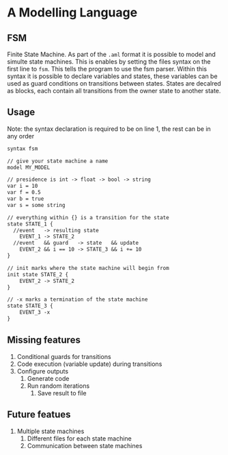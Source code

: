 # A Modelling Language



## FSM

Finite State Machine. As part of the `.aml` format it is possible to model and simulte state machines. This is enables by setting the files syntax on the first line to `fsm`. This tells the program to use the fsm parser.
Within this syntax it is possible to declare variables and states, these variables can be used as guard conditions on transitions between states.
States are decalred as blocks, each contain all transitions from the owner state to another state.

## Usage

Note: the syntax declaration is required to be on line 1, the rest can be in any order 

```txt
syntax fsm

// give your state machine a name
model MY_MODEL

// presidence is int -> float -> bool -> string
var i = 10
var f = 0.5
var b = true
var s = some string

// everything within {} is a transition for the state
state STATE_1 {
  //event   -> resulting state 
    EVENT_1 -> STATE_2
  //event   && guard   -> state   && update
    EVENT_2 && i == 10 -> STATE_3 && i += 10
}

// init marks where the state machine will begin from
init state STATE_2 {
    EVENT_2 -> STATE_2
}

// -x marks a termination of the state machine
state STATE_3 {
    EVENT_3 -x
}

```

## Missing features

1. Conditional guards for transitions
2. Code execution (variable update) during transitions
3. Configure outputs
    1. Generate code
    2. Run random iterations
        1. Save result to file

## Future featues

1. Multiple state machines
    1. Different files for each state machine
    2. Communication between state machines
    